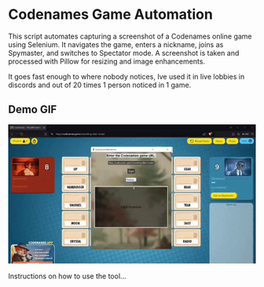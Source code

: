 
# Codenames Game Automation

This script automates capturing a screenshot of a Codenames online game using Selenium.
It navigates the game, enters a nickname, joins as Spymaster, and switches to Spectator mode. 
A screenshot is taken and processed with Pillow for resizing and image enhancements.

It goes fast enough to where nobody notices, Ive used it in live lobbies in discords and out of 20 times 1 person noticed in 1 game.
## Demo GIF

<img src="codenamescheat.gif" alt="Demo" width="1000" />

Instructions on how to use the tool...
